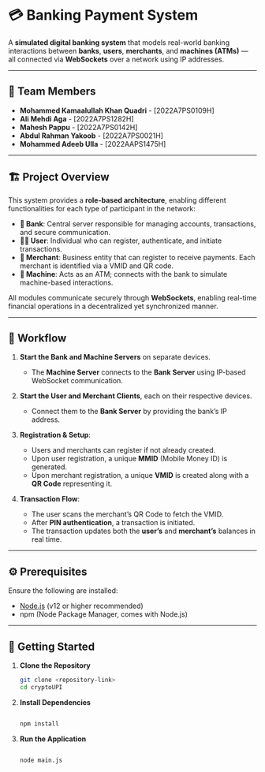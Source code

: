 # 💳 Banking Payment System

A **simulated digital banking system** that models real-world banking interactions between **banks**, **users**, **merchants**, and **machines (ATMs)** — all connected via **WebSockets** over a network using IP addresses.

---

## 👥 Team Members

- **Mohammed Kamaalullah Khan Quadri** - [2022A7PS0109H]
- **Ali Mehdi Aga** - [2022A7PS1282H]
- **Mahesh Pappu** - [2022A7PS0142H]
- **Abdul Rahman Yakoob** - [2022A7PS0021H]
- **Mohammed Adeeb Ulla** - [2022AAPS1475H]

---

## 🏗️ Project Overview

This system provides a **role-based architecture**, enabling different functionalities for each type of participant in the network:

- **🏦 Bank**: Central server responsible for managing accounts, transactions, and secure communication.
- **🧑‍💼 User**: Individual who can register, authenticate, and initiate transactions.
- **🏪 Merchant**: Business entity that can register to receive payments. Each merchant is identified via a VMID and QR code.
- **🏧 Machine**: Acts as an ATM; connects with the bank to simulate machine-based interactions.

All modules communicate securely through **WebSockets**, enabling real-time financial operations in a decentralized yet synchronized manner.

---

## 🔁 Workflow

1. **Start the Bank and Machine Servers** on separate devices.
   - The **Machine Server** connects to the **Bank Server** using IP-based WebSocket communication.

2. **Start the User and Merchant Clients**, each on their respective devices.
   - Connect them to the **Bank Server** by providing the bank’s IP address.

3. **Registration & Setup**:
   - Users and merchants can register if not already created.
   - Upon user registration, a unique **MMID** (Mobile Money ID) is generated.
   - Upon merchant registration, a unique **VMID** is created along with a **QR Code** representing it.

4. **Transaction Flow**:
   - The user scans the merchant’s QR Code to fetch the VMID.
   - After **PIN authentication**, a transaction is initiated.
   - The transaction updates both the **user’s** and **merchant’s** balances in real time.

---

## ⚙️ Prerequisites

Ensure the following are installed:

- [Node.js](https://nodejs.org/) (v12 or higher recommended)
- npm (Node Package Manager, comes with Node.js)

---

## 🚀 Getting Started

1. **Clone the Repository**
   ```bash
   git clone <repository-link>
   cd cryptoUPI

2. **Install Dependencies**

   ```bash

   npm install

3. **Run the Application**

   ``` bash

   node main.js
